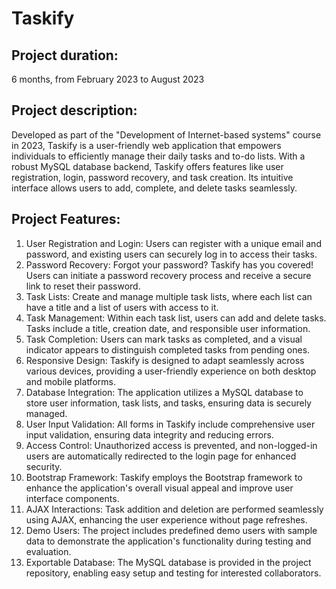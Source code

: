 # Taskify
## Project duration: 
6 months, from February 2023 to August 2023
## Project description: 
Developed as part of the "Development of Internet-based systems" course in 2023, Taskify is a user-friendly web application that empowers individuals to efficiently manage their daily tasks and to-do lists. With a robust MySQL database backend, Taskify offers features like user registration, login, password recovery, and task creation. Its intuitive interface allows users to add, complete, and delete tasks seamlessly.
## Project Features:
1. User Registration and Login: Users can register with a unique email and password, and existing users can securely log in to access their tasks.
2. Password Recovery: Forgot your password? Taskify has you covered! Users can initiate a password recovery process and receive a secure link to reset their password.
3. Task Lists: Create and manage multiple task lists, where each list can have a title and a list of users with access to it.
4. Task Management: Within each task list, users can add and delete tasks. Tasks include a title, creation date, and responsible user information.
5. Task Completion: Users can mark tasks as completed, and a visual indicator appears to distinguish completed tasks from pending ones.
6. Responsive Design: Taskify is designed to adapt seamlessly across various devices, providing a user-friendly experience on both desktop and mobile platforms.
7. Database Integration: The application utilizes a MySQL database to store user information, task lists, and tasks, ensuring data is securely managed.
8. User Input Validation: All forms in Taskify include comprehensive user input validation, ensuring data integrity and reducing errors.
9. Access Control: Unauthorized access is prevented, and non-logged-in users are automatically redirected to the login page for enhanced security.
10. Bootstrap Framework: Taskify employs the Bootstrap framework to enhance the application's overall visual appeal and improve user interface components.
11. AJAX Interactions: Task addition and deletion are performed seamlessly using AJAX, enhancing the user experience without page refreshes.
12. Demo Users: The project includes predefined demo users with sample data to demonstrate the application's functionality during testing and evaluation.
13. Exportable Database: The MySQL database is provided in the project repository, enabling easy setup and testing for interested collaborators.
